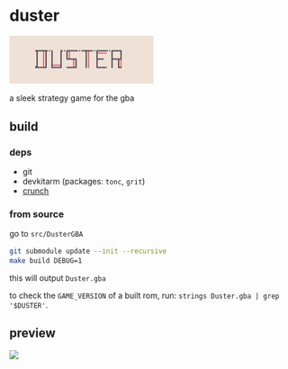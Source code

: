 
# duster

<img src="media/bannerw.png" width="256">

a sleek strategy game for the gba

## build

### deps

+ git
+ devkitarm (packages: `tonc`, `grit`)
+ [crunch](https://github.com/redthing1/crunch)

### from source

go to `src/DusterGBA`
```sh
git submodule update --init --recursive
make build DEBUG=1
```

this will output `Duster.gba`

to check the `GAME_VERSION` of a built rom, run: `strings Duster.gba | grep '$DUSTER'`.

## preview

<img src="https://raw.githubusercontent.com/wiki/redthing1/duster/duster_test14.webp" width="512">